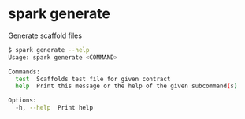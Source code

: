 # spark generate

Generate scaffold files

```bash
$ spark generate --help
Usage: spark generate <COMMAND>

Commands:
  test  Scaffolds test file for given contract
  help  Print this message or the help of the given subcommand(s)

Options:
  -h, --help  Print help
```
